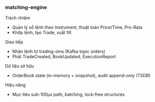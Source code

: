 ### matching-engine

Trách nhiệm
- Quản lý sổ lệnh theo Instrument, thuật toán Price/Time, Pro-Rata
- Khớp lệnh, tạo Trade, xuất fill

Giao tiếp
- Nhận lệnh từ trading-oms (Kafka topic orders)
- Phát TradeCreated, BookUpdated, ExecutionReport

Dữ liệu sở hữu
- OrderBook state (in-memory + snapshot), audit append-only (TSDB)

Hiệu năng
- Mục tiêu sub-100µs path, batching, lock-free structures


